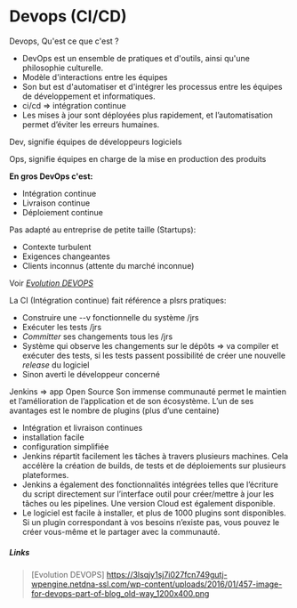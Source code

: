 # **Devops (CI/CD)**

Devops, Qu'est ce que c'est ?

- DevOps est un ensemble de pratiques et d'outils, ainsi qu'une philosophie culturelle.
- Modèle d'interactions entre les équipes
- Son but est d'automatiser et d'intégrer les processus entre les équipes de développement et informatiques.
- ci/cd => intégration continue
- Les mises à jour sont déployées plus rapidement, et l’automatisation permet d’éviter les erreurs humaines.

Dev, signifie équipes de développeurs logiciels

Ops, signifie équipes en charge de la mise en production des produits

**En gros DevOps c'est:**

- Intégration continue
- Livraison continue
- Déploiement continue

Pas adapté au entreprise de petite taille (Startups):

- Contexte turbulent
- Exigences changeantes
- Clients inconnus (attente du marché inconnue)

Voir [_Evolution DEVOPS_](#)

La CI (Intégration continue) fait référence a plsrs pratiques:

- Construire une --v fonctionnelle du système /jrs
- Exécuter les tests /jrs
- _Committer_ ses changements tous les /jrs
- Système qui observe les changements sur le dépôts => va compiler et exécuter des tests, si les tests passent
  possibilité de créer une nouvelle _release_ du logiciel
- Sinon averti le développeur concerné  



Jenkins => app Open Source Son immense communauté permet le maintien et l’amélioration de l’application et de son écosystème. L’un de ses avantages est le nombre de plugins (plus d’une centaine)

- Intégration et livraison continues
- installation facile
- configuration simplifiée
- Jenkins répartit facilement les tâches à travers plusieurs machines. Cela accélère la création de builds, de tests et de déploiements sur plusieurs plateformes.
- Jenkins a également des fonctionnalités intégrées telles que l’écriture du script directement sur l’interface outil pour créer/mettre à jour les tâches ou les pipelines. Une version Cloud est également disponible.
- Le logiciel est facile à installer, et plus de 1000 plugins sont disponibles. Si un plugin correspondant à vos besoins n’existe pas, vous pouvez le créer vous-même et le partager avec la communauté.


##### Links
>[Evolution DEVOPS] https://3lsqjy1sj7i027fcn749gutj-wpengine.netdna-ssl.com/wp-content/uploads/2016/01/457-image-for-devops-part-of-blog_old-way_1200x400.png
